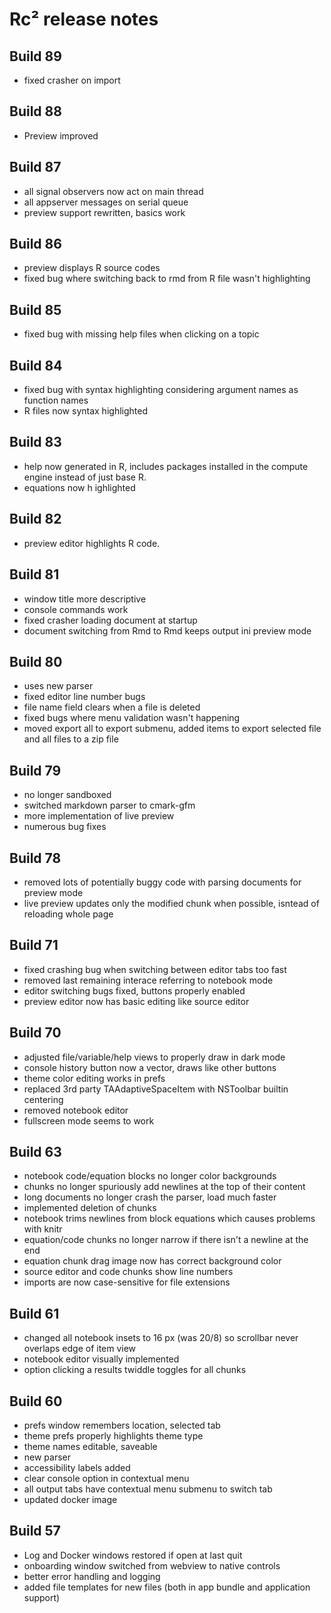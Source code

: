 # Rc² release notes

## Build 89

* fixed crasher on import

## Build 88

* Preview improved

## Build 87

* all signal observers now act on main thread
* all appserver messages on serial queue
* preview support rewritten, basics work

## Build 86

* preview displays R source codes
* fixed bug where switching back to rmd from R file wasn't highlighting

## Build 85

* fixed bug with missing help files when clicking on a topic

## Build 84

* fixed bug with syntax highlighting considering argument names as function names
* R files now syntax highlighted

## Build 83

* help now generated in R, includes packages installed in the compute engine instead of just base R.
* equations now h ighlighted

## Build 82

* preview editor highlights R code.

## Build 81

* window title more descriptive
* console commands work
* fixed crasher loading document at startup
* document switching from Rmd to Rmd keeps output ini preview mode

## Build 80

* uses new parser
* fixed editor line number bugs 
* file name field clears when a file is deleted
* fixed bugs where menu validation wasn't happening
* moved export all to export submenu, added items to export selected file and all files to a zip file

## Build 79

* no longer sandboxed
* switched markdown parser to cmark-gfm
* more implementation of live preview
* numerous bug fixes

## Build 78

* removed lots of potentially buggy code with parsing documents for preview mode
* live preview updates only the modified chunk when possible, isntead of reloading whole page

## Build 71

* fixed crashing bug when switching between editor tabs too fast
* removed last remaining interace referring to notebook mode
* editor switching bugs fixed, buttons properly enabled
* preview editor now has basic editing like source editor

## Build 70

* adjusted file/variable/help views to properly draw in dark mode
* console history button now a vector, draws like other buttons
* theme color editing works in prefs
* replaced 3rd party TAAdaptiveSpaceItem with NSToolbar builtin centering
* removed notebook editor
* fullscreen mode seems to work

## Build 63

* notebook code/equation blocks no longer color backgrounds
* chunks no longer spuriously add newlines at the top of their content
* long documents no longer crash the parser, load much faster
* implemented deletion of chunks
* notebook trims newlines from block equations which causes problems with knitr
* equation/code chunks no longer narrow if there isn't a newline at the end
* equation chunk drag image now has correct background color
* source editor and code chunks show line numbers
* imports are now case-sensitive for file extensions

## Build 61

* changed all notebook insets to 16 px (was 20/8) so scrollbar never overlaps edge of item view
* notebook editor visually implemented
* option clicking a results twiddle toggles for all chunks

## Build 60

* prefs window remembers location, selected tab
* theme prefs properly highlights theme type 
* theme names editable, saveable
* new parser
* accessibility labels added
* clear console option in contextual menu
* all output tabs have contextual menu submenu to switch tab
* updated docker image

## Build 57

* Log and Docker windows restored if open at last quit
* onboarding window switched from webview to native controls
* better error handling and logging
* added file templates for new files (both in app bundle and application support)
